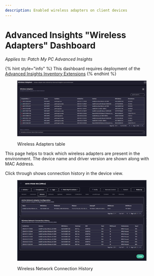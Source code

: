 ```yaml
---
description: Enabled wireless adapters on client devices
---
```


# Advanced Insights "Wireless Adapters" Dashboard

_Applies to: Patch My PC Advanced Insights_

{% hint style="info" %}
This dashboard requires deployment of the [Advanced Insights Inventory Extensions](../../advanced-insights-inventory-extensions/)
{% endhint %}

<figure><img src="../../../_images/gitbook/image (1538).png" alt=""><figcaption><p>Wireless Adapters table</p></figcaption></figure>

This page helps to track which wireless adapters are present in the environment. The device name and driver version are shown along with MAC Address.&#x20;

Click through shows connection history in the device view.

<figure><img src="../../../_images/gitbook/image (1539).png" alt=""><figcaption><p>Wireless Network Connection History</p></figcaption></figure>

